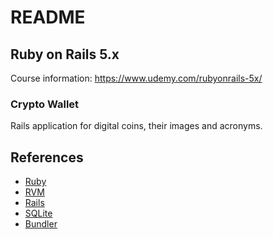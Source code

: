 # README

## Ruby on Rails 5.x
 Course information: https://www.udemy.com/rubyonrails-5x/

### Crypto Wallet
Rails application for digital coins, their images and acronyms.

## References
 - [Ruby](https://www.ruby-lang.org/)
 - [RVM](https://rvm.io)
 - [Rails](https://rubyonrails.org)
 - [SQLite](https://www.sqlite.org/index.html)
 - [Bundler](https://bundler.io)
